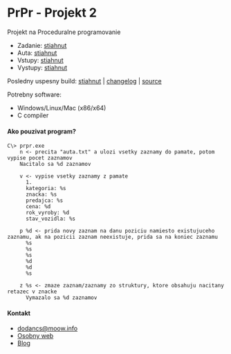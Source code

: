 # PrPr - Projekt 2

Projekt na Proceduralne programovanie

 * Zadanie: [stiahnut](resources/zadanie.pdf)
 * Auta: [stiahnut](resources/auta.txt)
 * Vstupy: [stiahnut](resources/vstupy.txt)
 * Vystupy: [stiahnut](resources/vystupy.txt)


Posledny uspesny build: [stiahnut](https://github.com/dodancs/PrPr-Projekt2/releases) | [changelog](CHANGELOG.md) | [source](sources/)

Potrebny software:

 * Windows/Linux/Mac (x86/x64)
 * C compiler


#### Ako pouzivat program?

```
C\> prpr.exe
    n <- precita "auta.txt" a ulozi vsetky zaznamy do pamate, potom vypise pocet zaznamov
    Nacitalo sa %d zaznamov
    
    v <- vypise vsetky zaznamy z pamate
      1.
      kategoria: %s
      znacka: %s
      predajca: %s
      cena: %d
      rok_vyroby: %d
      stav_vozidla: %s
    
    p %d <- prida novy zaznam na danu poziciu namiesto existujuceho zaznamu, ak na pozicii zaznam neexistuje, prida sa na koniec zaznamu
      %s
      %s
      %s
      %d
      %d
      %s
      
    z %s <- zmaze zaznam/zaznamy zo struktury, ktore obsahuju nacitany retazec v znacke
      Vymazalo sa %d zaznamov
```

#### Kontakt

 * dodancs@moow.info
 * [Osobny web](https://dodancs.moow.info)
 * [Blog](https://dodancs.moow.info/blog)